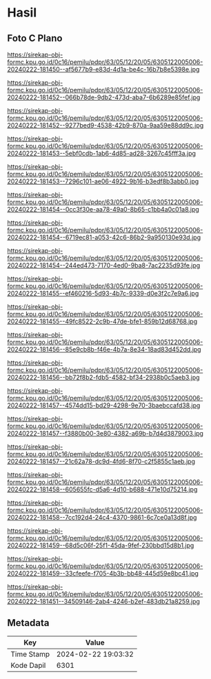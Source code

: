 # Hasil

## Foto C Plano

https://sirekap-obj-formc.kpu.go.id/0c16/pemilu/pdpr/63/05/12/20/05/6305122005006-20240222-181450--af5677b9-e83d-4d1a-be4c-16b7b8e5398e.jpg

https://sirekap-obj-formc.kpu.go.id/0c16/pemilu/pdpr/63/05/12/20/05/6305122005006-20240222-181452--066b78de-9db2-473d-aba7-6b6289e85fef.jpg

https://sirekap-obj-formc.kpu.go.id/0c16/pemilu/pdpr/63/05/12/20/05/6305122005006-20240222-181452--9277bed9-4538-42b9-870a-9aa59e88dd9c.jpg

https://sirekap-obj-formc.kpu.go.id/0c16/pemilu/pdpr/63/05/12/20/05/6305122005006-20240222-181453--5ebf0cdb-1ab6-4d85-ad28-3267c45fff3a.jpg

https://sirekap-obj-formc.kpu.go.id/0c16/pemilu/pdpr/63/05/12/20/05/6305122005006-20240222-181453--7296c101-ae06-4922-9b16-b3edf8b3abb0.jpg

https://sirekap-obj-formc.kpu.go.id/0c16/pemilu/pdpr/63/05/12/20/05/6305122005006-20240222-181454--0cc3f30e-aa78-49a0-8b65-c1bb4a0c01a8.jpg

https://sirekap-obj-formc.kpu.go.id/0c16/pemilu/pdpr/63/05/12/20/05/6305122005006-20240222-181454--6719ec81-a053-42c6-86b2-9a950130e93d.jpg

https://sirekap-obj-formc.kpu.go.id/0c16/pemilu/pdpr/63/05/12/20/05/6305122005006-20240222-181454--244ed473-7170-4ed0-9ba8-7ac2235d93fe.jpg

https://sirekap-obj-formc.kpu.go.id/0c16/pemilu/pdpr/63/05/12/20/05/6305122005006-20240222-181455--ef460216-5d93-4b7c-9339-d0e3f2c7e9a6.jpg

https://sirekap-obj-formc.kpu.go.id/0c16/pemilu/pdpr/63/05/12/20/05/6305122005006-20240222-181455--49fc8522-2c9b-47de-bfe1-859b12d68768.jpg

https://sirekap-obj-formc.kpu.go.id/0c16/pemilu/pdpr/63/05/12/20/05/6305122005006-20240222-181456--85e9cb8b-f46e-4b7a-8e34-18ad83d452dd.jpg

https://sirekap-obj-formc.kpu.go.id/0c16/pemilu/pdpr/63/05/12/20/05/6305122005006-20240222-181456--bb72f8b2-fdb5-4582-bf34-2938b0c5aeb3.jpg

https://sirekap-obj-formc.kpu.go.id/0c16/pemilu/pdpr/63/05/12/20/05/6305122005006-20240222-181457--4574dd15-bd29-4298-9e70-3baebccafd38.jpg

https://sirekap-obj-formc.kpu.go.id/0c16/pemilu/pdpr/63/05/12/20/05/6305122005006-20240222-181457--f3880b00-3e80-4382-a69b-b7d4d3879003.jpg

https://sirekap-obj-formc.kpu.go.id/0c16/pemilu/pdpr/63/05/12/20/05/6305122005006-20240222-181457--21c62a78-dc9d-4fd6-8f70-c2f5855c1aeb.jpg

https://sirekap-obj-formc.kpu.go.id/0c16/pemilu/pdpr/63/05/12/20/05/6305122005006-20240222-181458--605655fc-d5a6-4d10-b688-471e10d75214.jpg

https://sirekap-obj-formc.kpu.go.id/0c16/pemilu/pdpr/63/05/12/20/05/6305122005006-20240222-181458--7cc192d4-24c4-4370-9861-6c7ce0a13d8f.jpg

https://sirekap-obj-formc.kpu.go.id/0c16/pemilu/pdpr/63/05/12/20/05/6305122005006-20240222-181459--68d5c06f-25f1-45da-9fef-230bbd15d8b1.jpg

https://sirekap-obj-formc.kpu.go.id/0c16/pemilu/pdpr/63/05/12/20/05/6305122005006-20240222-181459--33cfeefe-f705-4b3b-bb48-445d59e8bc41.jpg

https://sirekap-obj-formc.kpu.go.id/0c16/pemilu/pdpr/63/05/12/20/05/6305122005006-20240222-181451--34509146-2ab4-4246-b2ef-483db21a8259.jpg


## Metadata

| Key        | Value               |
| ---------- | ------------------- |
| Time Stamp | 2024-02-22 19:03:32 |
| Kode Dapil | 6301                |



